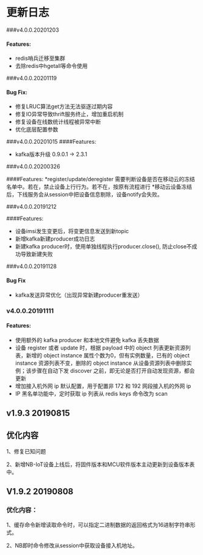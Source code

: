 # 更新日志

###v4.0.0.20201203

#### Features:
* redis哨兵迁移至集群
* 去除redis中hgetall等命令使用


###v4.0.0.20201119

#### Bug Fix:
* 修复LRUC算法get方法无法驱逐过期内容
* 修复IO异常导致thrift服务终止，增加重启机制
* 修复设备在线数统计线程被异常中断
* 优化底层配置参数


###v4.0.0.20201015
####Features:
* kafka版本升级 0.9.0.1 -> 2.3.1


###v4.0.0.20200326

####Features:
*register/update/deregister 需要判断设备是否在移动云的冻结名单中。若在，禁止设备上行行为。若不在，按原有流程进行
*移动云设备冻结后，下线服务会从session中把设备信息剔除，设备notify会失败。



###v4.0.0.20191212

####Features:
* 设备imsi发生变更后，将变更信息发送到新topic
* 新增kafka新建producer成功日志
* 新建kafka producer时，使用单独线程执行producer.close(), 防止close不成功导致新建失败

###v4.0.0.20191128

#### Bug Fix
* kafka发送异常优化（出现异常新建producer重发送）


### v4.0.0.20191111

#### Features:
* 使用额外的 kafka producer 和本地文件避免 kafka 丢失数据
* 设备 register 或者 update 时，根据 payload 中的 object 列表更新资源列表，新增的 object instance 属性个数为0，但有实例数量，已有的 object instance 资源列表不变，删除的 object instance 从设备资源列表中删除实例；该步骤在自动下发 discover 之前，即无论是否打开自动发现资源，都会更新
* 增加接入机外网 ip 默认配置，用于配置非 172 和 192 网段接入机的外网 ip
* IP 黑名单功能中，定时获取 ip 列表从 redis keys 命令改为 scan

## v1.9.3 20190815
## 优化内容

1、修复已知问题

2、新增NB-IoT设备上线后，将固件版本和MCU软件版本主动更新到设备版本表中。	
## V1.9.2 20190808

### 优化内容：

1、缓存命令新增读取命令时，可以指定二进制数据的返回格式为16进制字符串形式。

2、NB即时命令修改从session中获取设备接入机地址。


